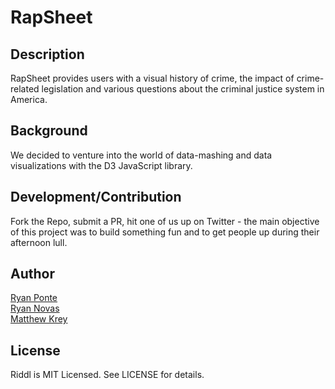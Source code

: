 # RapSheet 

## Description

RapSheet provides users with a visual history of crime, the impact of crime-related legislation and various questions about the criminal justice system in America. 

## Background

We decided to venture into the world of data-mashing and data visualizations with the D3 JavaScript library. 

## Development/Contribution

Fork the Repo, submit a PR, hit one of us up on Twitter - the main objective of this project was to build something fun and to get people up during their afternoon lull. 


## Author

[Ryan Ponte](http://web0715.students.flatironschool.com/students/ryan_ponte.html)<br>
[Ryan Novas](http://web0715.students.flatironschool.com/students/ryan_novas.html)<br>
[Matthew Krey](http://web0715.students.flatironschool.com/students/matt_krey.html)<br>

## License

Riddl is MIT Licensed. See LICENSE for details.

